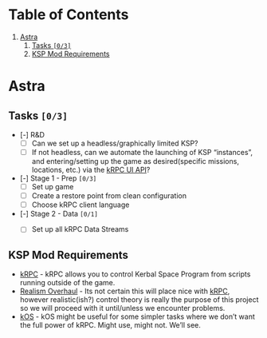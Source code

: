 
# Table of Contents

1.  [Astra](#org322f2f8)
    1.  [Tasks <code>[0/3]</code>](#org839a8d1)
    2.  [KSP Mod Requirements](#org7030e0c)



<a id="org322f2f8"></a>

# Astra


<a id="org839a8d1"></a>

## Tasks <code>[0/3]</code>

-   [-] R&D
    -   [ ] Can we set up a headless/graphically limited KSP?
    -   [ ] If not headless, can we automate the launching of KSP &ldquo;instances&rdquo;, and entering/setting up the game as desired(specific missions, locations, etc.) via the [kRPC UI API](https://krpc.github.io/krpc/cpp/api/ui/ui.html)?
-   [-] Stage 1 - Prep <code>[0/3]</code>
    -   [ ] Set up game
    -   [ ] Create a restore point from clean configuration
    -   [ ] Choose kRPC client language
-   [-] Stage 2 - Data <code>[0/1]</code>
    -   [ ] Set up all kRPC Data Streams


<a id="org7030e0c"></a>

## KSP Mod Requirements

-   [kRPC](https://krpc.github.io/krpc/) - kRPC allows you to control Kerbal Space Program from scripts running outside of the game.
-   [Realism Overhaul](https://github.com/KSP-RO/RealismOverhaul/wiki) - Its not certain this will place nice with [kRPC](https://krpc.github.io/krpc/), however realistic(ish?) control theory is really the purpose of this project so we will proceed with it until/unless we encounter problems.
-   [kOS](https://ksp-kos.github.io/KOS/) - kOS might be useful for some simpler tasks where we don&rsquo;t want the full power of kRPC. Might use, might not. We&rsquo;ll see.

